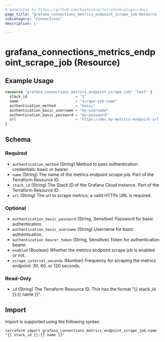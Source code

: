 ```yaml
---
# generated by https://github.com/hashicorp/terraform-plugin-docs
page_title: "grafana_connections_metrics_endpoint_scrape_job Resource - terraform-provider-grafana"
subcategory: "Connections"
description: |-
  
---
```


# grafana_connections_metrics_endpoint_scrape_job (Resource)



## Example Usage

```terraform
resource "grafana_connections_metrics_endpoint_scrape_job" "test" {
  stack_id                      = "1"
  name                          = "scrape-job-name"
  authentication_method         = "basic"
  authentication_basic_username = "my-username"
  authentication_basic_password = "my-password"
  url                           = "https://dev.my-metrics-endpoint-url.com:9000/metrics"
}
```

<!-- schema generated by tfplugindocs -->
## Schema

### Required

- `authentication_method` (String) Method to pass authentication credentials: basic or bearer.
- `name` (String) The name of the metrics endpoint scrape job. Part of the Terraform Resource ID.
- `stack_id` (String) The Stack ID of the Grafana Cloud instance. Part of the Terraform Resource ID.
- `url` (String) The url to scrape metrics; a valid HTTPs URL is required.

### Optional

- `authentication_basic_password` (String, Sensitive) Password for basic authentication.
- `authentication_basic_username` (String) Username for basic authentication.
- `authentication_bearer_token` (String, Sensitive) Token for authentication bearer.
- `enabled` (Boolean) Whether the metrics endpoint scrape job is enabled or not.
- `scrape_interval_seconds` (Number) Frequency for scraping the metrics endpoint: 30, 60, or 120 seconds.

### Read-Only

- `id` (String) The Terraform Resource ID. This has the format "{{ stack_id }}:{{ name }}".

## Import

Import is supported using the following syntax:

```shell
terraform import grafana_connections_metrics_endpoint_scrape_job.name "{{ stack_id }}:{{ name }}"
```
